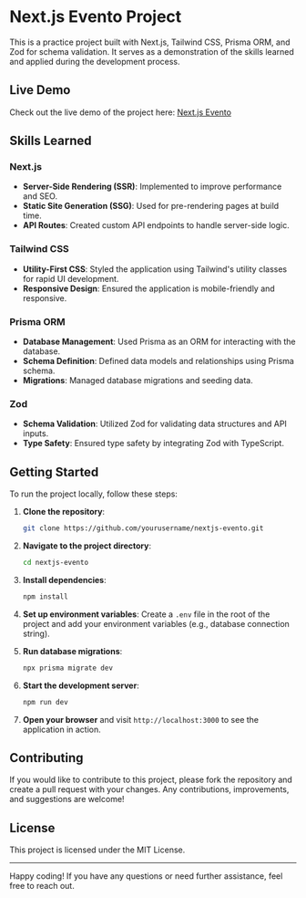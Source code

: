 # Next.js Evento Project

This is a practice project built with Next.js, Tailwind CSS, Prisma ORM, and Zod for schema validation. It serves as a
demonstration of the skills learned and applied during the development process.

## Live Demo

Check out the live demo of the project here: [Next.js Evento](https://nextjs-evento-teal.vercel.app/)

## Skills Learned

### Next.js

-   **Server-Side Rendering (SSR)**: Implemented to improve performance and SEO.
-   **Static Site Generation (SSG)**: Used for pre-rendering pages at build time.
-   **API Routes**: Created custom API endpoints to handle server-side logic.

### Tailwind CSS

-   **Utility-First CSS**: Styled the application using Tailwind's utility classes for rapid UI development.
-   **Responsive Design**: Ensured the application is mobile-friendly and responsive.

### Prisma ORM

-   **Database Management**: Used Prisma as an ORM for interacting with the database.
-   **Schema Definition**: Defined data models and relationships using Prisma schema.
-   **Migrations**: Managed database migrations and seeding data.

### Zod

-   **Schema Validation**: Utilized Zod for validating data structures and API inputs.
-   **Type Safety**: Ensured type safety by integrating Zod with TypeScript.

## Getting Started

To run the project locally, follow these steps:

1. **Clone the repository**:

    ```bash
    git clone https://github.com/yourusername/nextjs-evento.git
    ```

2. **Navigate to the project directory**:

    ```bash
    cd nextjs-evento
    ```

3. **Install dependencies**:

    ```bash
    npm install
    ```

4. **Set up environment variables**: Create a `.env` file in the root of the project and add your environment variables
   (e.g., database connection string).

5. **Run database migrations**:

    ```bash
    npx prisma migrate dev
    ```

6. **Start the development server**:

    ```bash
    npm run dev
    ```

7. **Open your browser** and visit `http://localhost:3000` to see the application in action.

## Contributing

If you would like to contribute to this project, please fork the repository and create a pull request with your changes.
Any contributions, improvements, and suggestions are welcome!

## License

This project is licensed under the MIT License.

---

Happy coding! If you have any questions or need further assistance, feel free to reach out.
